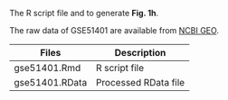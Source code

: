 The R script file and to generate **Fig. 1h**.

The raw data of GSE51401 are available from [NCBI GEO](https://www.ncbi.nlm.nih.gov/geo/query/acc.cgi?acc=GSE51401).

Files         |  Description    |
--------------------|------------------|
gse51401.Rmd | R script file  |
gse51401.RData  | Processed RData file |